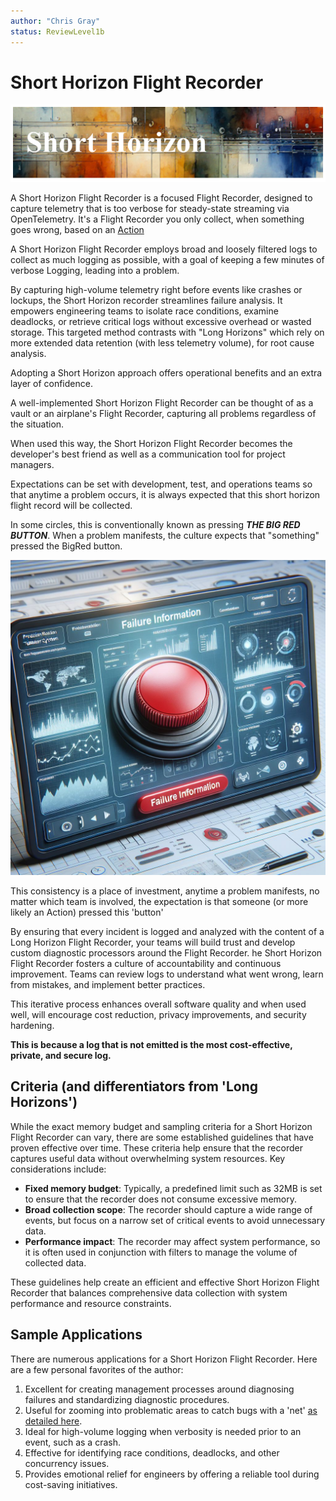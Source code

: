 ```yaml
---
author: "Chris Gray"
status: ReviewLevel1b
---
```


# Short Horizon Flight Recorder

![](../orig_media/ShortHorizon.banner.png)

A Short Horizon Flight Recorder is a focused Flight Recorder, designed to
capture telemetry that is too verbose for steady-state streaming via
OpenTelemetry.  It's a Flight Recorder you only collect, when something goes
wrong, based on an [Action](./Architecture.Action.Explanation.document.md)

A Short Horizon Flight Recorder employs broad and loosely filtered logs to
collect as much logging as possible, with a goal of keeping a few minutes of
verbose Logging, leading into a problem.

By capturing high-volume telemetry right before events like crashes or lockups,
the Short Horizon recorder streamlines failure analysis. It empowers engineering
teams to isolate race conditions, examine deadlocks, or retrieve critical logs
without excessive overhead or wasted storage. This targeted method contrasts
with "Long Horizons" which rely on more extended data retention (with less
telemetry volume), for root cause analysis.

Adopting a Short Horizon approach offers operational benefits and an extra layer
of confidence.

A well-implemented Short Horizon Flight Recorder can be thought of as a vault or
an airplane's Flight Recorder, capturing all problems regardless of the
situation.

When used this way, the Short Horizon Flight Recorder becomes the developer's
best friend as well as a communication tool for project managers.

Expectations can be set with development, test, and operations teams so that
anytime a problem occurs, it is always expected that this short horizon flight
record will be collected.

In some circles, this is conventionally known as pressing ***THE BIG RED
BUTTON***. When a problem manifests, the culture expects that "something"
pressed the BigRed button.

![Big Red Button](../orig_media/BigRed.button.jpg)

This consistency is a place of investment, anytime a problem manifests, no
matter which team is involved, the expectation is that someone (or more likely
an Action) pressed this 'button'

By ensuring that every incident is logged and analyzed with the content of a
Long Horizon Flight Recorder, your teams will build trust and develop custom
diagnostic processors around the Flight Recorder. he Short Horizon Flight
Recorder fosters a culture of accountability and continuous improvement. Teams
can review logs to understand what went wrong, learn from mistakes, and
implement better practices.

This iterative process enhances overall software
quality and when used well, will encourage cost reduction, privacy improvements,
and security hardening.

**This is because a log that is not emitted is the most cost-effective, private,
and secure log.**

## Criteria (and differentiators from 'Long Horizons')

While the exact memory budget and sampling criteria for a Short Horizon Flight
Recorder can vary, there are some established guidelines that have proven
effective over time. These criteria help ensure that the recorder captures
useful data without overwhelming system resources. Key considerations include:

- **Fixed memory budget**: Typically, a predefined limit such as 32MB is set to
  ensure that the recorder does not consume excessive memory.
- **Broad collection scope**: The recorder should capture a wide range of events,
  but focus on a narrow set of critical events to avoid unnecessary data.
- **Performance impact**: The recorder may affect system performance, so it is often
  used in conjunction with filters to manage the volume of collected data.

These guidelines help create an efficient and effective Short Horizon Flight
Recorder that balances comprehensive data collection with system performance and
resource constraints.

## Sample Applications

There are numerous applications for a Short Horizon Flight Recorder. Here are a
few personal favorites of the author:

1. Excellent for creating management processes around diagnosing failures and
   standardizing diagnostic procedures.
1. Useful for zooming into problematic areas to catch bugs with a 'net'
   [as detailed here](./PositionPaper.ProceduralizeNets.document.md).
1. Ideal for high-volume logging when verbosity is needed prior to an event,
   such as a crash.
1. Effective for identifying race conditions, deadlocks, and other concurrency
   issues.
1. Provides emotional relief for engineers by offering a reliable tool during
   cost-saving initiatives.
